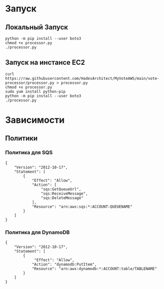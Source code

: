 # Запуск

## Локальный Запуск
```
python -m pip install --user boto3
chmod +x processor.py
./processor.py
```

## Запуск на инстансе EC2
```
curl https://raw.githubusercontent.com/HadesArchitect/MyVoteAWS/main/vote-processor/processor.py > processor.py
chmod +x processor.py
sudo yum install python-pip
python -m pip install --user boto3
./processor.py
```

# Зависимости

## Политики

### Политика для SQS

```
{
    "Version": "2012-10-17",
    "Statement": [
        {
            "Effect": "Allow",
            "Action": [
                "sqs:GetQueueUrl",
                "sqs:ReceiveMessage",
                "sqs:DeleteMessage"
            ],
            "Resource": "arn:aws:sqs:*:ACCOUNT:QUEUENAME"
        }
    ]
}
```

### Политика для DynamoDB

```
{
    "Version": "2012-10-17",
    "Statement": [
        {
             "Effect": "Allow",
            "Action": "dynamodb:PutItem",
            "Resource": "arn:aws:dynamodb:*:ACCOUNT:table/TABLENAME"
        }
    ]
}
```